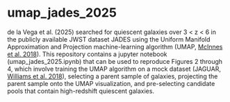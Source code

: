 # umap_jades_2025
de la Vega et al. (2025) searched for quiescent galaxies over 3 < z < 6 in the publicly available JWST dataset JADES using the Uniform Manifold Approximation and Projection machine-learning algorithm (UMAP, [McInnes et al. 2018](https://arxiv.org/abs/1802.03426)). This repository contains a jupyter notebook (umap_jades_2025.ipynb) that can be used to reproduce Figures 2 through 4, which involve training the UMAP algorithm on a mock dataset (JAGUAR, [Williams et al. 2018](https://ui.adsabs.harvard.edu/abs/2018ApJS..236...33W/abstract)), selecting a parent sample of galaxies, projecting the parent sample onto the UMAP visualization, and pre-selecting candidate pools that contain high-redshift quiescent galaxies. 
